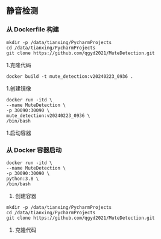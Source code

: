 ## 静音检测


### 从 Dockerfile 构建

```text
mkdir -p /data/tianxing/PycharmProjects
cd /data/tianxing/PycharmProjects
git clone https://github.com/qgyd2021/MuteDetection.git
```
1.克隆代码

```text
docker build -t mute_detection:v20240223_0936 .
```
1.创建镜像

```text
docker run -itd \
--name MuteDetection \
-p 30090:30090 \
mute_detection:v20240223_0936 \
/bin/bash
```
1.启动容器

### 从 Docker 容器启动

```shell
docker run -itd \
--name MuteDetection \
-p 30090:30090 \
python:3.8 \
/bin/bash
```
1. 创建容器

```text
mkdir -p /data/tianxing/PycharmProjects
cd /data/tianxing/PycharmProjects
git clone https://github.com/qgyd2021/MuteDetection.git
```
1. 克隆代码
